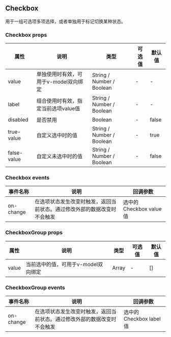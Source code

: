 ## Checkbox

用于一组可选项多项选择，或者单独用于标记切换某种状态。

### Checkbox props

属性 | 说明 | 类型 | 可选值 | 默认值
--- | --- | --- | --- | ---
value | 单独使用时有效，可用于v-model双向绑定 | String / Number / Boolean | - | -
label | 组合使用时有效，指定当前选项value值 | String / Number / Boolean | - | -
disabled | 是否禁用 | Boolean | - | false
true-value | 自定义选中时的值 | String / Number / Boolean | - | true
false-value | 自定义未选中时的值 | String / Number / Boolean | - | false

### Checkbox events

事件名称 | 说明 | 回调参数
--- | --- | ---
on-change | 在选项状态发生改变时触发，返回当前状态。通过修改外部的数据改变时不会触发 | 选中的 Checkbox value 值

### CheckboxGroup props

属性 | 说明 | 类型 | 可选值 | 默认值
--- | --- | --- | --- | ---
value | 当前选中的值，可用于v-model双向绑定 | Array | - | []

### CheckboxGroup events

事件名称 | 说明 | 回调参数
--- | --- | ---
on-change | 在选项状态发生改变时触发，返回当前状态。通过修改外部的数据改变时不会触发 | 选中的 Checkbox label 值